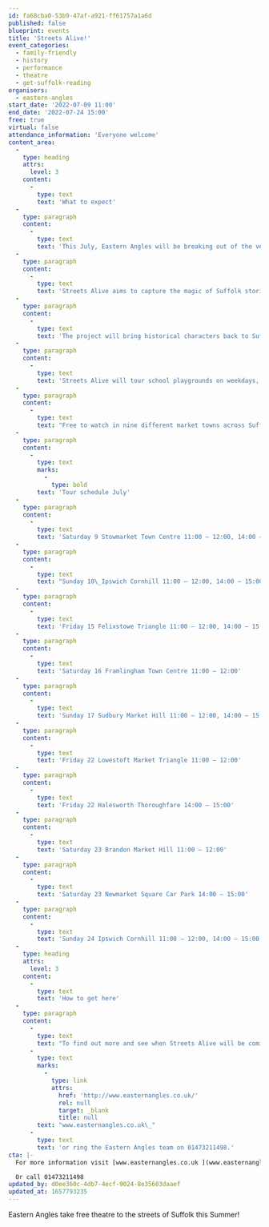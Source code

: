 ```yaml
---
id: fa68cba0-53b9-47af-a921-ff61757a1a6d
published: false
blueprint: events
title: 'Streets Alive!'
event_categories:
  - family-friendly
  - history
  - performance
  - theatre
  - get-suffolk-reading
organisers:
  - eastern-angles
start_date: '2022-07-09 11:00'
end_date: '2022-07-24 15:00'
free: true
virtual: false
attendance_information: 'Everyone welcome'
content_area:
  -
    type: heading
    attrs:
      level: 3
    content:
      -
        type: text
        text: 'What to expect'
  -
    type: paragraph
    content:
      -
        type: text
        text: 'This July, Eastern Angles will be breaking out of the venue mould and performing on the streets of Suffolk with their new project, Streets Alive!'
  -
    type: paragraph
    content:
      -
        type: text
        text: 'Streets Alive aims to capture the magic of Suffolk stories and bring them to life on local high streets. Stilt walking, puppetry and music combine in outdoor performances that will parade through the streets of Suffolk market towns and school playgrounds.'
  -
    type: paragraph
    content:
      -
        type: text
        text: 'The project will bring historical characters back to Suffolk!'
  -
    type: paragraph
    content:
      -
        type: text
        text: 'Streets Alive will tour school playgrounds on weekdays, with exciting engagement activities for young people to take part in, and then travel to Suffolk market towns for performance parades along local high streets at the weekends.'
  -
    type: paragraph
    content:
      -
        type: text
        text: "Free to watch in nine different market towns across Suffolk from the 9th\_to 24th\_July, Streets Alive is sure to be a magical experience that will enchant the whole family for free this summer!"
  -
    type: paragraph
    content:
      -
        type: text
        marks:
          -
            type: bold
        text: 'Tour schedule July'
  -
    type: paragraph
    content:
      -
        type: text
        text: 'Saturday 9 Stowmarket Town Centre 11:00 – 12:00, 14:00 – 15:00'
  -
    type: paragraph
    content:
      -
        type: text
        text: "Sunday 10\_Ipswich Cornhill 11:00 – 12:00, 14:00 – 15:00"
  -
    type: paragraph
    content:
      -
        type: text
        text: 'Friday 15 Felixstowe Triangle 11:00 – 12:00, 14:00 – 15:00'
  -
    type: paragraph
    content:
      -
        type: text
        text: 'Saturday 16 Framlingham Town Centre 11:00 – 12:00'
  -
    type: paragraph
    content:
      -
        type: text
        text: 'Sunday 17 Sudbury Market Hill 11:00 – 12:00, 14:00 – 15:00'
  -
    type: paragraph
    content:
      -
        type: text
        text: 'Friday 22 Lowestoft Market Triangle 11:00 – 12:00'
  -
    type: paragraph
    content:
      -
        type: text
        text: 'Friday 22 Halesworth Thoroughfare 14:00 – 15:00'
  -
    type: paragraph
    content:
      -
        type: text
        text: 'Saturday 23 Brandon Market Hill 11:00 – 12:00'
  -
    type: paragraph
    content:
      -
        type: text
        text: 'Saturday 23 Newmarket Square Car Park 14:00 – 15:00'
  -
    type: paragraph
    content:
      -
        type: text
        text: 'Sunday 24 Ipswich Cornhill 11:00 – 12:00, 14:00 – 15:00'
  -
    type: heading
    attrs:
      level: 3
    content:
      -
        type: text
        text: 'How to get here'
  -
    type: paragraph
    content:
      -
        type: text
        text: "To find out more and see when Streets Alive will be coming to a town near you, head to\_"
      -
        type: text
        marks:
          -
            type: link
            attrs:
              href: 'http://www.easternangles.co.uk/'
              rel: null
              target: _blank
              title: null
        text: "www.easternangles.co.uk\_"
      -
        type: text
        text: 'or ring the Eastern Angles team on 01473211498.'
cta: |-
  For more information visit [www.easternangles.co.uk ](www.easternangles.co.uk)

  Or call 01473211498
updated_by: d0ee360c-4db7-4ecf-9024-8e35603daaef
updated_at: 1657793235
---
```

Eastern Angles take free theatre to the streets of Suffolk this Summer!